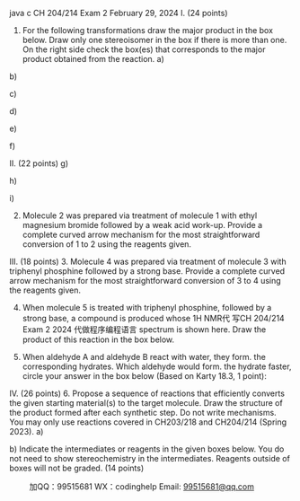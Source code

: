 java c
CH 204/214 
Exam 2 
February 29, 2024
I. (24 points)
1. For the following transformations draw the major product in the box below. Draw only one stereoisomer in the box if there is more than one. On the right side check the box(es) that corresponds to the major product obtained from the reaction.
a)

b)

c)

d)

e)

f)

II. (22 points)
g)

h)

i)

2. Molecule 2 was prepared via treatment of molecule 1 with ethyl magnesium bromide followed by a weak acid work-up. Provide a complete curved arrow mechanism for the most straightforward conversion of 1 to 2 using the reagents given.

III. (18 points)
3. Molecule 4 was prepared via treatment of molecule 3 with triphenyl phosphine followed by a strong base. Provide a complete curved arrow mechanism for the most straightforward conversion of 3 to 4 using the reagents given.

4. When molecule 5 is treated with triphenyl phosphine, followed by a strong base, a compound is produced whose 1H NMR代 写CH 204/214 Exam 2 2024
代做程序编程语言 spectrum is shown here. Draw the product of this reaction in the box below.

5. When aldehyde A and aldehyde B react with water, they form. the corresponding hydrates. Which aldehyde would form. the hydrate faster, circle your answer in the box below (Based on Karty 18.3, 1 point):

IV. (26 points)
6. Propose a sequence of reactions that efficiently converts the given starting material(s) to the target molecule. Draw the structure of the product formed after each synthetic step. Do not write mechanisms. You may only use reactions covered in CH203/218 and CH204/214 (Spring 2023).
a)

b) Indicate the intermediates or reagents in the given boxes below. You do not need to show stereochemistry in the intermediates. Reagents outside of boxes will not be graded. (14 points)
                                                                                           
                                                           









         
加QQ：99515681  WX：codinghelp  Email: 99515681@qq.com
